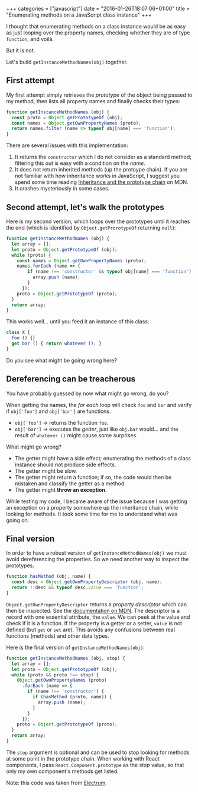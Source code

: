 +++
categories = ["javascript"]
date = "2016-01-26T18:07:06+01:00"
title = "Enumerating methods on a JavaScript class instance"
+++

I thought that enumerating methods on a class instance would be
as easy as just looping over the property names, checking whether
they are of type `function`, and voilà.

But it is not.

Let's build `getInstanceMethodNames(obj)` together.

## First attempt

My first attempt simply retrieves the _prototype_ of the object
being passed to my method, then lists all property names and 
finally checks their types:

```javascript
function getInstanceMethodNames (obj) {
  const proto = Object.getPrototypeOf (obj);
  const names = Object.getOwnPropertyNames (proto);
  return names.filter (name => typeof obj[name] === 'function');
}
```

There are several issues with this implementation:

1. It returns the `constructor` which I do not consider as a
   standard method; filtering this out is easy with a condition
   on the _name_.
2. It does not return inherited methods (up the protoype chain).
   If you are not familiar with how inheritance works in JavaScript,
   I suggest you spend some time reading [Inheritance and the
   prototype chain](https://developer.mozilla.org/en/docs/Web/JavaScript/Inheritance_and_the_prototype_chain)
   on MDN.
3. It crashes mysteriously in some cases.

## Second attempt, let's walk the prototypes

Here is my second version, which loops over the prototypes until
it reaches the end (which is identified by `Object.getProrotypeOf`
returning `null`):

```javascript
function getInstanceMethodNames (obj) {
  let array = [];
  let proto = Object.getPrototypeOf (obj);
  while (proto) {
    const names = Object.getOwnPropertyNames (proto);
    names.forEach (name => {
        if (name !== 'constructor' && typeof obj[name] === 'function') {
          array.push (name);
        }
      });
    proto = Object.getPrototypeOf (proto);
  }
  return array;
}
```

This works well... until you feed it an instance of this class:

```javascript
class X {
  foo () {}
  get bar () { return whatever (); }
}
```

Do you see what might be going wrong here?

## Dereferencing can be treacherous

You have probably guessed by now what might go wrong, do you?

When getting the names, the _for each_ loop will check `foo` and
`bar` and verify if `obj['foo']` and `obj['bar']` are functions.

* `obj['foo']` &rarr; returns the function `foo`.
* `obj['bar']` &rarr; executes the _getter_, just like `obj.bar`
  would... and the result of `whatever ()` might cause some
  surprises.

What might go wrong?

* The getter might have a side effect; enumerating the methods of
  a class instance should not produce side effects.
* The getter might be slow.
* The getter might return a function; if so, the code would then
  be mistaken and classify the getter as a method.
* The getter might **throw an exception**.

While testing my code, I became aware of the issue because I was
getting an exception on a property somewhere up the inheritance
chain, while looking for methods. It took some time for me to
understand what was going on.

## Final version 

In order to have a robust version of `getInstanceMethodNames(obj)`
we must avoid dereferencing the properties. So we need another
way to inspect the prototypes.

```javascript
function hasMethod (obj, name) {
  const desc = Object.getOwnPropertyDescriptor (obj, name);
  return !!desc && typeof desc.value === 'function';
}
```

`Object.getOwnPropertyDescriptor` returns a _property descriptor_
which can then be inspected. See the [documentation on MDN](https://developer.mozilla.org/en/docs/Web/JavaScript/Reference/Global_Objects/Object/getOwnPropertyDescriptor).
The descriptor is a record with one essential attribute, the
`value`. We can peek at the value and check if it is a function.
If the property is a getter or a setter, `value` is not defined
(but `get` or `set` are). This avoids any confusions between
real functions (methods) and other data types.

Here is the final version of  `getInstanceMethodNames(obj)`:
 
```javascript
function getInstanceMethodNames (obj, stop) {
  let array = [];
  let proto = Object.getPrototypeOf (obj);
  while (proto && proto !== stop) {
    Object.getOwnPropertyNames (proto)
      .forEach (name => {
        if (name !== 'constructor') {
          if (hasMethod (proto, name)) {
            array.push (name);
          }
        }
      });
    proto = Object.getPrototypeOf (proto);
  }
  return array;
}
```

The `stop` argument is optional and can be used to stop looking
for methods at some point in the prototype chain. When working
with React components, I pass `React.Component.prototype` as the
_stop_ value, so that only my own component's methods get listed.

Note: this code was taken from [Electrum](https://github.com/epsitec-sa/electrum).
